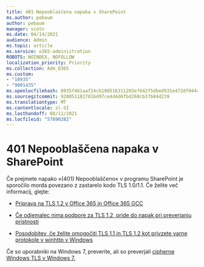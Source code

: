 ```yaml
---
title: 401 Nepooblaščena napaka v SharePoint
ms.author: pebaum
author: pebaum
manager: scotv
ms.date: 04/14/2021
audience: Admin
ms.topic: article
ms.service: o365-administration
ROBOTS: NOINDEX, NOFOLLOW
localization_priority: Priority
ms.collection: Adm_O365
ms.custom:
- "10935"
- "9001435"
ms.openlocfilehash: 8935f461aaf24cb100516311203ef642f5dbed931e472df944c1cd7e72a8cf4e
ms.sourcegitcommit: 920051182781bd97ce4d4d6fbd268cb37b84d239
ms.translationtype: MT
ms.contentlocale: sl-SI
ms.lasthandoff: 08/11/2021
ms.locfileid: "57890282"
---
```

# <a name="401-unauthorized-error-in-sharepoint"></a>401 Nepooblaščena napaka v SharePoint

Če prejmete napako »(401) Nepooblaščeno« v programu SharePoint je sporočilo morda povezano z zastarelo kodo TLS 1.0/1.1. Če želite več informacij, glejte:

- [Priprava na TLS 1.2 v Office 365 in Office 365 GCC](https://docs.microsoft.com/microsoft-365/compliance/prepare-tls-1.2-in-office-365)

- [Če odjemalec nima podpore za TLS 1.2, pride do napak pri preverjanju pristnosti](https://docs.microsoft.com/sharepoint/troubleshoot/administration/authentication-errors-tls12-support)

- [Posodobitev, če želite omogočiti TLS 1.1 in TLS 1.2 kot privzete varne protokole v winhttp v Windows](https://support.microsoft.com/topic/update-to-enable-tls-1-1-and-tls-1-2-as-default-secure-protocols-in-winhttp-in-windows-c4bd73d2-31d7-761e-0178-11268bb10392)

Če so uporabniki na Windows 7, preverite, ali so preverjali [cipherne Windows TLS v Windows 7.](https://docs.microsoft.com/windows/win32/secauthn/tls-cipher-suites-in-windows-7)